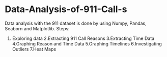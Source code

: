 # Data-Analysis-of-911-Call-s

Data analysis with the 911 dataset is done by using Numpy, Pandas, Seaborn and Matplotlib. Steps:
1. Exploring data
2.Extracting 911 Call Reasons
3.Extracting Time Data
4.Graphing Reason and Time Data
5.Graphing Timelines
6.Investigating Outliers
7.Heat Maps
